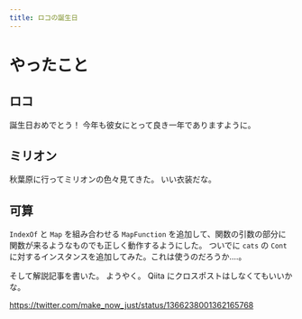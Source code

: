 ```yaml
---
title: ロコの誕生日
---
```


# やったこと

## ロコ

誕生日おめでとう！
今年も彼女にとって良き一年でありますように。

## ミリオン

秋葉原に行ってミリオンの色々見てきた。
いい衣装だな。

## 可算

`IndexOf` と `Map` を組み合わせる `MapFunction` を追加して、関数の引数の部分に関数が来るようなものでも正しく動作するようにした。
ついでに `cats` の `Cont` に対するインスタンスを追加してみた。これは使うのだろうか‥‥。

そして解説記事を書いた。
ようやく。
Qiita にクロスポストはしなくてもいいかな。

<https://twitter.com/make_now_just/status/1366238001362165768>
